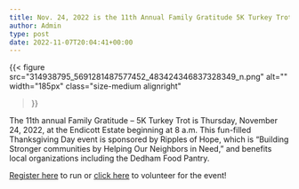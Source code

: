 ```yaml
---
title: Nov. 24, 2022 is the 11th Annual Family Gratitude 5K Turkey Trot!
author: Admin
type: post
date: 2022-11-07T20:04:41+00:00
---
```

{{< figure
  src="314938795_5691281487577452_483424346837328349_n.png"
  alt=""
  width="185px"
  class="size-medium alignright"
>}}

The 11th annual Family Gratitude – 5K Turkey Trot is Thursday, November 24, 2022, at the Endicott Estate beginning at 8 a.m. This fun-filled Thanksgiving Day event is sponsored by Ripples of Hope, which is “Building Stronger communities by Helping Our Neighbors in Need,” and benefits local organizations including the Dedham Food Pantry.

<a href="https://www.ripplesofhope.org/turkey-trot?fbclid=IwAR1XBxwV80jP5nn29LS6wSpm44y6TanNEzubTw1vucvKdcwz3MqUif1FljU" target="_blank" rel="noopener">Register here</a> to run or <a href="https://raceroster.com/events/2022/55689/11th-annual-family-gratitude-5k-and-kids-12-mile-run-ripples-of-hope" target="_blank" rel="noopener">click here</a> to volunteer for the event! 
